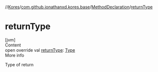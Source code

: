 //[Kores](../../index.md)/[com.github.jonathanxd.kores.base](../index.md)/[MethodDeclaration](index.md)/[returnType](return-type.md)



# returnType  
[jvm]  
Content  
open override val [returnType](return-type.md): [Type](https://docs.oracle.com/javase/8/docs/api/java/lang/reflect/Type.html)  
More info  


Type of return

  




